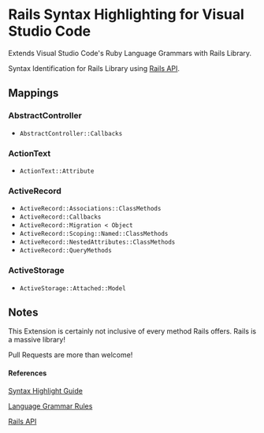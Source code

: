 # Rails Syntax Highlighting for Visual Studio Code
Extends Visual Studio Code's Ruby Language Grammars with Rails Library.

Syntax Identification for Rails Library using [Rails API](https://api.rubyonrails.org).

## Mappings

### AbstractController
- `AbstractController::Callbacks`

### ActionText
- `ActionText::Attribute`

### ActiveRecord
- `ActiveRecord::Associations::ClassMethods`
- `ActiveRecord::Callbacks`
- `ActiveRecord::Migration < Object`
- `ActiveRecord::Scoping::Named::ClassMethods`
- `ActiveRecord::NestedAttributes::ClassMethods`
- `ActiveRecord::QueryMethods`

### ActiveStorage
- `ActiveStorage::Attached::Model`

## Notes
This Extension is certainly not inclusive of every method Rails offers. Rails is a massive library!

Pull Requests are more than welcome!

#### References
[Syntax Highlight Guide](https://code.visualstudio.com/api/language-extensions/syntax-highlight-guide)

[Language Grammar Rules](https://macromates.com/manual/en/language_grammars)

[Rails API](https://api.rubyonrails.org)
